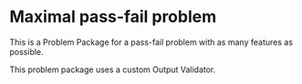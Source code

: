 # Maximal pass-fail problem

This is a Problem Package for a pass-fail problem with as many features as possible.

This problem package uses a custom Output Validator.
